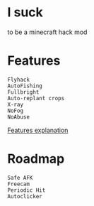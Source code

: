 # I suck
to be a minecraft hack mod

# Features
```
Flyhack
AutoFishing
Fullbright
Auto-replant crops
X-ray
NoFog
NoAbuse
```
[Features explanation]()

# Roadmap
```
Safe AFK
Freecam
Periodic Hit
Autoclicker
```
